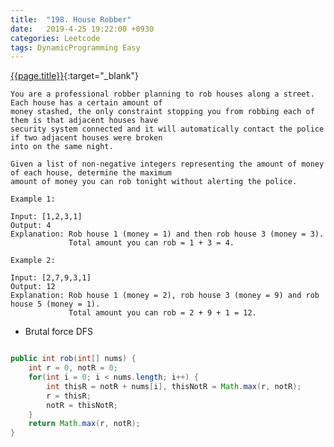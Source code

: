 ```yaml
---
title:  "198. House Robber"
date:   2019-4-25 19:22:00 +0930
categories: Leetcode
tags: DynamicProgramming Easy
---
```


[{{page.title}}](https://leetcode.com/problems/house-robber/){:target="_blank"}

    You are a professional robber planning to rob houses along a street. Each house has a certain amount of
    money stashed, the only constraint stopping you from robbing each of them is that adjacent houses have
    security system connected and it will automatically contact the police if two adjacent houses were broken
    into on the same night.

    Given a list of non-negative integers representing the amount of money of each house, determine the maximum
    amount of money you can rob tonight without alerting the police.

    Example 1:

    Input: [1,2,3,1]
    Output: 4
    Explanation: Rob house 1 (money = 1) and then rob house 3 (money = 3).
                 Total amount you can rob = 1 + 3 = 4.

    Example 2:

    Input: [2,7,9,3,1]
    Output: 12
    Explanation: Rob house 1 (money = 2), rob house 3 (money = 9) and rob house 5 (money = 1).
                 Total amount you can rob = 2 + 9 + 1 = 12.


* Brutal force DFS

```java

public int rob(int[] nums) {
    int r = 0, notR = 0;
    for(int i = 0; i < nums.length; i++) {
        int thisR = notR + nums[i], thisNotR = Math.max(r, notR);
        r = thisR;
        notR = thisNotR;
    }
    return Math.max(r, notR);
}
```
